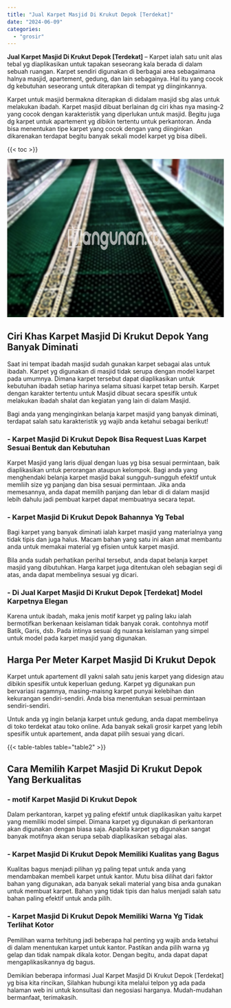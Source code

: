 ```yaml
---
title: "Jual Karpet Masjid Di Krukut Depok [Terdekat]"
date: "2024-06-09"
categories: 
  - "grosir"
---
```


**Jual Karpet Masjid Di Krukut Depok \[Terdekat\]** – Karpet ialah satu unit alas tebal yg diaplikasikan untuk tapakan seseorang kala berada di dalam sebuah ruangan. Karpet sendiri digunakan di berbagai area sebagaimana halnya masjid, apartement, gedung, dan lain sebagainya. Hal itu yang cocok dg kebutuhan seseorang untuk diterapkan di tempat yg diinginkannya.

Karpet untuk masjid bermakna diterapkan di didalam masjid sbg alas untuk melakukan ibadah. Karpet masjid dibuat berlainan dg ciri khas nya masing-2 yang cocok dengan karakteristik yang diperlukan untuk masjid. Begitu juga dg karpet untuk apartement yg dibikin tertentu untuk perkantoran. Anda bisa menentukan tipe karpet yang cocok dengan yang diinginkan dikarenakan terdapat begitu banyak sekali model karpet yg bisa dibeli.

{{< toc >}}

![Jual Karpet Masjid Di Krukut Depok [Terdekat]](/images/grosir-karpet-murah-54.png)

## Ciri Khas Karpet Masjid Di Krukut Depok Yang Banyak Diminati

Saat ini tempat ibadah masjid sudah gunakan karpet sebagai alas untuk ibadah. Karpet yg digunakan di masjid tidak serupa dengan model karpet pada umumnya. Dimana karpet tersebut dapat diaplikasikan untuk kebutuhan ibadah setiap harinya selama situasi karpet tetap bersih. Karpet dengan karakter tertentu untuk Masjid dibuat secara spesifik untuk melakukan ibadah shalat dan kegiatan yang lain di dalam Masjid.

Bagi anda yang menginginkan belanja karpet masjid yang banyak diminati, terdapat salah satu karakteristik yg wajib anda ketahui sebagai berikut!

### \- Karpet Masjid Di Krukut Depok Bisa Request Luas Karpet Sesuai Bentuk dan Kebutuhan

Karpet Masjid yang laris dijual dengan luas yg bisa sesuai permintaan, baik diaplikasikan untuk perorangan ataupun kelompok. Bagi anda yang menghendaki belanja karpet masjid bakal sungguh-sungguh efektif untuk memliih size yg panjang dan bisa sesuai permintaan. Jika anda memesannya, anda dapat memilih panjang dan lebar di di dalam masjid lebih dahulu jadi pembuat karpet dapat membuatnya secara tepat.

### \- Karpet Masjid Di Krukut Depok Bahannya Yg Tebal

Bagi karpet yang banyak diminati ialah karpet masjid yang materialnya yang tidak tipis dan juga halus. Macam bahan yang satu ini akan amat membantu anda untuk memakai material yg efisien untuk karpet masjid.

Bila anda sudah perhatikan perihal tersebut, anda dapat belanja karpet masjid yang dibutuhkan. Harga karpet juga ditentukan oleh sebagian segi di atas, anda dapat membelinya sesuai yg dicari.

### \- Di Jual Karpet Masjid Di Krukut Depok \[Terdekat\] Model Karpetnya Elegan

Karena untuk ibadah, maka jenis motif karpet yg paling laku ialah bermotifkan berkenaan keislaman tidak banyak corak. contohnya motif Batik, Garis, dsb. Pada intinya sesuai dg nuansa keislaman yang simpel untuk model pada karpet masjid yang digunakan.

## Harga Per Meter Karpet Masjid Di Krukut Depok

Karpet untuk apartement dll yakni salah satu jenis karpet yang didesign atau dibikin spesifik untuk keperluan gedung. Karpet yg digunakan pun bervariasi ragamnya, masing-maisng karpet punyai kelebihan dan kekurangan sendiri-sendiri. Anda bisa menentukan sesuai permintaan sendiri-sendiri.

Untuk anda yg ingin belanja karpet untuk gedung, anda dapat membelinya di toko terdekat atau toko online. Ada banyak sekali grosir karpet yang lebih spesifik untuk apartement, anda dapat pilih sesuai yang dicari.

{{< table-tables table="table2" >}}

## Cara Memilih Karpet Masjid Di Krukut Depok Yang Berkualitas

### \- motif Karpet Masjid Di Krukut Depok

Dalam perkantoran, karpet yg paling efektif untuk diaplikasikan yaitu karpet yang memiliki model simpel. Dimana karpet yg digunakan di perkantoran akan digunakan dengan biasa saja. Apabila karpet yg digunakan sangat banyak motifnya akan serupa sebab diaplikasikan sebagai alas.

### \- Karpet Masjid Di Krukut Depok Memiliki Kualitas yang Bagus

Kualitas bagus menjadi pilihan yg paling tepat untuk anda yang mendambakan membeli karpet untuk kantor. Mutu bisa dilihat dari faktor bahan yang digunakan, ada banyak sekali material yang bisa anda gunakan untuk membuat karpet. Bahan yang tidak tipis dan halus menjadi salah satu bahan paling efektif untuk anda pilih.

### \- Karpet Masjid Di Krukut Depok Memiliki Warna Yg Tidak Terlihat Kotor

Pemilihan warna terhitung jadi beberapa hal penting yg wajib anda ketahui di dalam menentukan karpet untuk kantor. Pastikan anda pilih warna yg gelap dan tidak nampak dikala kotor. Dengan begitu, anda dapat dapat mengaplikasikannya dg bagus.

Demikian beberapa informasi Jual Karpet Masjid Di Krukut Depok \[Terdekat\] yg bisa kita rincikan, Silahkan hubungi kita melalui telpon yg ada pada halaman web ini untuk konsultasi dan negosiasi harganya. Mudah-mudahan bermanfaat, terimakasih.
